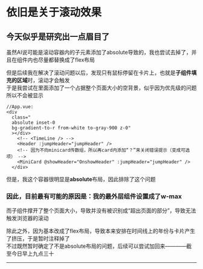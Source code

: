 # 依旧是关于滚动效果  
  
## 今天似乎是研究出一点眉目了  
虽然AI说可能是滚动容器内的子元素添加了absolute导致的，我也尝试去掉了，并且在组件内也尽量都替换成了flex布局  
  
但是后续我在解决了滚动问题以后，发现只有鼠标停留在卡片上，也就是**子组件填充的区域**时，滚动才会触发  
于是我尝试在里面添加了一个占据整个页面大小的空背景，似乎因为优先级的问题所以不会被显示  

```vue
//App.vue:
<div
  class="
  absolute inset-0 
  bg-gradient-to-r from-white to-gray-900 z-0"
  ></div>
    <!-- <TimeLine /> -->
    <Header :jumpHeader="jumpHeader" />
    <!-- 因为不向minicard传数组，所以再card内添加“？”来关闭错误提示（变成可选项） -->
    <MiniCard @showHeader="OnshowHeader" :jumpHeader="jumpHeader" />
  </div>
```

但是，我这个容器很明显是**absolute**布局，因此排除了这个问题  

### 因此，目前最有可能的原因是：我的最外层组件设置成了**w-max**  
而子组件撑开了整个页面大小，导致并没有被识别成“超出页面的部分”，导致无法触发浏览器的滚动  
  
除此之外，因为基本改成了flex布局，导致本来安排在时间线上的年份与卡片产生了挤压，于是暂时注释掉了  
不过既然暂时确定了不是absolute布局的问题，后续可以尝试加回来————截至今日早上九点三十

---